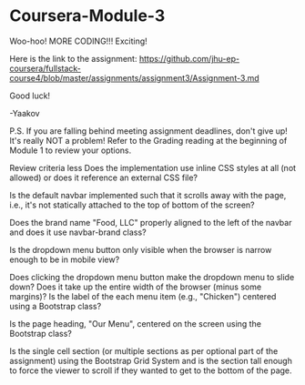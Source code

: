 # Coursera-Module-3

Woo-hoo! MORE CODING!!! Exciting!

Here is the link to the assignment: https://github.com/jhu-ep-coursera/fullstack-course4/blob/master/assignments/assignment3/Assignment-3.md

Good luck!

-Yaakov

P.S. If you are falling behind meeting assignment deadlines, don't give up! It's really NOT a problem! Refer to the Grading reading at the beginning of Module 1 to review your options.

Review criteria
less 
Does the implementation use inline CSS styles at all (not allowed) or does it reference an external CSS file?

Is the default navbar implemented such that it scrolls away with the page, i.e., it's not statically attached to the top of bottom of the screen?

Does the brand name "Food, LLC" properly aligned to the left of the navbar and does it use navbar-brand class?

Is the dropdown menu button only visible when the browser is narrow enough to be in mobile view?

Does clicking the dropdown menu button make the dropdown menu to slide down? Does it take up the entire width of the browser (minus some margins)? Is the label of the each menu item (e.g., "Chicken")  centered using a Bootstrap class?

Is the page heading, "Our Menu", centered on the screen using the Bootstrap class?

Is the single cell section (or multiple sections as per optional part of the assignment) using the Bootstrap Grid System and is the section tall enough to force the viewer to scroll if they wanted to get to the bottom of the page.
